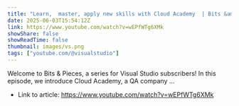 ```yaml
---
title: "Learn,  master, apply new skills with Cloud Academy  | Bits &amp; Pieces ep6"
date: 2025-06-03T15:54:12Z
link: https://www.youtube.com/watch?v=wEPfWTg6XMk
showShare: false
showReadTime: false
thumbnail: images/vs.png
tags: ["youtube.com/@visualstudio"]
---
```

Welcome to Bits & Pieces, a series for Visual Studio subscribers! In this episode, we introduce Cloud Academy, a QA company ...

- Link to article: https://www.youtube.com/watch?v=wEPfWTg6XMk